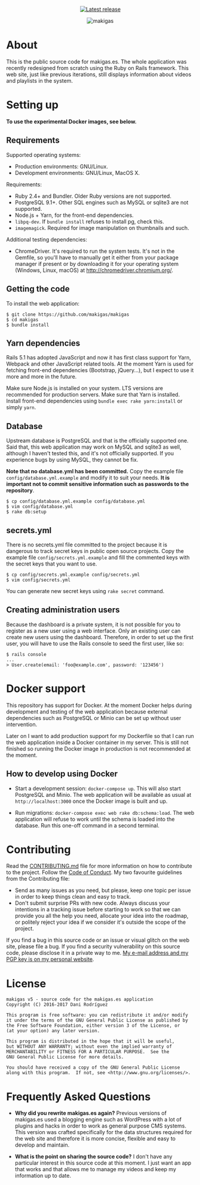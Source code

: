 <p align="center">
  <a href="https://github.com/makigas/makigas/releases"><img src="https://img.shields.io/github/tag/makigas/makigas.svg" alt="Latest release"></a>
</p>

<p align="center">
<img src="http://i.imgur.com/GPJvkq1.png" alt="makigas">
</p>

# About

This is the public source code for makigas.es. The whole application was
recently redesigned from scratch using the Ruby on Rails framework. This web
site, just like previous iterations, still displays information about videos
and playlists in the system.

# Setting up

**To use the experimental Docker images, see below.**

## Requirements

Supported operating systems:

* Production environments: GNU/Linux.
* Development environments: GNU/Linux, MacOS X.

Requirements:

* Ruby 2.4+ and Bundler. Older Ruby versions are not supported.
* PostgreSQL 9.1+. Other SQL engines such as MySQL or sqlite3 are not supported.
* Node.js + Yarn, for the front-end dependencies.
* `libpq-dev`. If `bundle install` refuses to install pg, check this.
* `imagemagick`. Required for image manipulation on thumbnails and such.

Additional testing dependencies:

* ChromeDriver. It's required to run the system tests. It's not in the Gemfile,
  so you'll have to manually get it either from your package manager if present
  or by downloading it for your operating system (Windows, Linux, macOS) at
  http://chromedriver.chromium.org/.

## Getting the code

To install the web application:

    $ git clone https://github.com/makigas/makigas
    $ cd makigas
    $ bundle install

## Yarn dependencies

Rails 5.1 has adopted JavaScript and now it has first class support for Yarn,
Webpack and other JavaScript related tools. At the moment Yarn is used for
fetching front-end dependencies (Bootstrap, jQuery...), but I expect to use it
more and more in the future.

Make sure Node.js is installed on your system. LTS versions are recommended
for production servers. Make sure that Yarn is installed. Install front-end
dependencies using `bundle exec rake yarn:install` or simply `yarn`.

## Database

Upstream database is PostgreSQL and that is the officially supported one. Said
that, this web application may work on MySQL and sqlite3 as well, although I
haven't tested this, and it's not officially supported. If you experience bugs
by using MySQL, they cannot be fix.

**Note that no database.yml has been committed.** Copy the example file
`config/database.yml.example` and modify it to suit your needs. **It is
important not to commit sensitive information such as passwords to the
repository**.

    $ cp config/database.yml.example config/database.yml
    $ vim config/database.yml
    $ rake db:setup

## secrets.yml

There is no secrets.yml file committed to the project because it is dangerous
to track secret keys in public open source projects. Copy the example file
`config/secrets.yml.example` and fill the commented keys with the secret keys
that you want to use.

    $ cp config/secrets.yml.example config/secrets.yml
    $ vim config/secrets.yml

You can generate new secret keys using `rake secret` command.

## Creating administration users

Because the dashboard is a private system, it is not possible for you to
register as a new user using a web interface. Only an existing user can create
new users using the dashboard. Therefore, in order to set up the first user,
you will have to use the Rails console to seed the first user, like so:

    $ rails console
    ...
    > User.create(email: 'foo@example.com', password: '123456')

# Docker support

This repository has support for Docker. At the moment Docker helps during
development and testing of the web application because external dependencies
such as PostgreSQL or Minio can be set up without user intervention.

Later on I want to add production support for my Dockerfile so that I can run
the web application inside a Docker container in my server. This is still not
finished so running the Docker image in production is not recommended at the
moment.

## How to develop using Docker

* Start a development session: `docker-compose up`. This will also start
  PostgreSQL and Minio. The web application will be available as usual at
  `http://localhost:3000` once the Docker image is built and up.

* Run migrations: `docker-compose exec web rake db:schema:load`. The web
  application will refuse to work until the schema is loaded into the database.
  Run this one-off command in a second terminal.

# Contributing

Read the [CONTRIBUTING.md][1] file for more information on how to contribute to
the project. Follow the [Code of Conduct][2]. My two favourite guidelines from
the Contributing file:

* Send as many issues as you need, but please, keep one topic per issue
  in order to keep things clean and easy to track.
* Don't submit surprise PRs with new code. Always discuss your intentions
  in a tracking issue before starting to work so that we can provide you all
  the help you need, allocate your idea into the roadmap, or politely reject
  your idea if we consider it's outside the scope of the project.

If you find a bug in this source code or an issue or visual glitch on the web
site, please file a bug. If you find a security vulnerability on this source
code, please disclose it in a private way to me. [My e-mail address and my
PGP key is on my personal website][3].

# License

    makigas v5 - source code for the makigas.es application
    Copyright (C) 2016-2017 Dani Rodríguez

    This program is free software: you can redistribute it and/or modify
    it under the terms of the GNU General Public License as published by
    the Free Software Foundation, either version 3 of the License, or
    (at your option) any later version.

    This program is distributed in the hope that it will be useful,
    but WITHOUT ANY WARRANTY; without even the implied warranty of
    MERCHANTABILITY or FITNESS FOR A PARTICULAR PURPOSE.  See the
    GNU General Public License for more details.

    You should have received a copy of the GNU General Public License
    along with this program.  If not, see <http://www.gnu.org/licenses/>.


# Frequently Asked Questions

* **Why did you rewrite makigas.es again?**
  Previous versions of makigas.es used a blogging engine such as WordPress with
  a lot of plugins and hacks in order to work as general purpose CMS systems.
  This version was crafted specifically for the data structures required for
  the web site and therefore it is more concise, flexible and easy to develop
  and maintain.

* **What is the point on sharing the source code?**
  I don't have any particular interest in this source code at this moment. I
  just want an app that works and that allows me to manage my videos and keep
  my information up to date.

[1]: https://github.com/makigas/makigas/blob/master/CONTRIBUTING.md
[2]: https://github.com/makigas/makigas/blob/master/CODE_OF_CONDUCT.md
[3]: https://www.danirod.es/contact/
